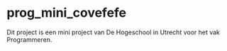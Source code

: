 # prog_mini_covefefe
Dit project is een mini project van De Hogeschool in Utrecht voor het vak Programmeren.
